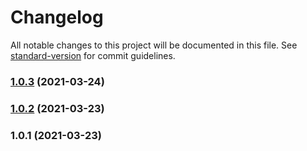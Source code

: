# Changelog

All notable changes to this project will be documented in this file. See [standard-version](https://github.com/conventional-changelog/standard-version) for commit guidelines.

### [1.0.3](https://github.com/dVaffection/cuegenerator-react/compare/v1.0.2...v1.0.3) (2021-03-24)

### [1.0.2](https://github.com/dVaffection/cuegenerator-react/compare/v1.0.1...v1.0.2) (2021-03-23)

### 1.0.1 (2021-03-23)
